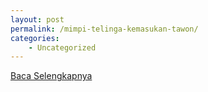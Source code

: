 ```yaml
---
layout: post
permalink: /mimpi-telinga-kemasukan-tawon/
categories:
    - Uncategorized
---
```


[Baca Selengkapnya](/10)